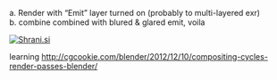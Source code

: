 a. Render with &#8220;Emit&#8221; layer turned on (probably to multi-layered exr)  
b. combine combined with blured & glared emit, voila

[<img src="http://shrani.si/t/e/Nb/1QMn0qzG/postglare.jpg" style="border: 0px;" alt="Shrani.si" />][1]

learning <http://cgcookie.com/blender/2012/12/10/compositing-cycles-render-passes-blender/>

 [1]: http://shrani.si/f/e/Nb/1QMn0qzG/postglare.png